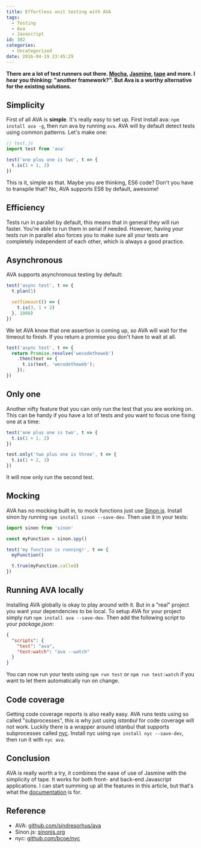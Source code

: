 ```yaml
---
title: Effortless unit testing with AVA
tags:
  - Testing
  - Ava
  - Javascript
id: 302
categories:
  - Uncategorized
date: 2016-04-19 23:45:29
---
```


**There are a lot of test runners out there. [Mocha](http://mochajs.org/), [Jasmine](http://jasmine.github.io/), [tape](https://github.com/substack/tape) and more. I hear you thinking: "another framework?". But Ava is a worthy alternative for the existing solutions.**

<!-- more -->

## Simplicity

First of all AVA is **simple**. It's really easy to set up. First install ava: `npm install ava -g`, then run ava by running `ava`. AVA will by default detect tests using common patterns. Let's make one:

```js
// test.js
import test from 'ava'

test('one plus one is two', t => {
  t.is(1 + 1, 2)
})
```

This is it, simple as that. Maybe you are thinking, ES6 code? Don't you have to transpile that? No, AVA supports ES6 by default, awesome!

## Efficiency

Tests run in parallel by default, this means that in general they will run faster. You're able to run them in serial if needed. However, having your tests run in parallel also forces you to make sure all your tests are completely independent of each other, which is always a good practice.

## Asynchronous

AVA supports asynchronous testing by default:

```js
test('async test', t => {
  t.plan(1)

  setTimeout(() => {
    t.is(3, 1 + 2)
  }, 1000)
})
```

We let AVA know that one assertion is coming up, so AVA will wait for the timeout to finish. If you return a promise you don't have to wait at all.

```js
test('async test', t => {
  return Promise.resolve('wecodetheweb')
    .then(text => {
      t.is(text, 'wecodetheweb');
    });
})
```

## Only one

Another nifty feature that you can only run the test that you are working on. This can be handy if you have a lot of tests and you want to focus one fixing one at a time:

```js
test('one plus one is two', t => {
  t.is(1 + 1, 2)
})

test.only('two plus one is three', t => {
  t.is(1 + 2, 3)
})
```

It will now only run the second test.

## Mocking

AVA has no mocking built in, to mock functions just use [Sinon.js](http://sinonjs.org/). Install sinon by running `npm install sinon --save-dev`. Then use it in your tests:

```js
import sinon from 'sinon'

const myFunction = sinon.spy()

test('my function is running!', t => {
  myFunction()

  t.true(myFunction.called)
})
```

## Running AVA locally

Installing AVA globally is okay to play around with it. But in a "real" project you want your dependencies to be local. To setup AVA for your project simply run `npm install ava --save-dev`. Then add the following script to your _package.json_:

```json
{
  "scripts": {
    "test": "ava",
    "test:watch": "ava --watch"
  }
}
```

You can now run your tests using `npm run test` or `npm run test:watch` if you want to let them automatically run on change.

## Code coverage

Getting code coverage reports is also really easy. AVA runs tests using so called "subprocesses", this is why just using _istanbul_ for code coverage will not work. Luckily there is a wrapper around istanbul that supports subprocesses called [nyc](https://github.com/bcoe/nyc). Install nyc using `npm install nyc --save-dev`, then run it with `nyc ava`.

## Conclusion

AVA is really worth a try, it combines the ease of use of Jasmine with the simplicity of tape. It works for both front- and back-end Javascript applications. I can start summing up all the features in this article, but that's what the [documentation](https://github.com/sindresorhus/ava) is for.

## Reference

- AVA: [github.com/sindresorhus/ava](https://github.com/sindresorhus/ava)
- Sinon.js: [sinonjs.org](http://sinonjs.org/)
- nyc: [github.com/bcoe/nyc](https://github.com/bcoe/nyc)
